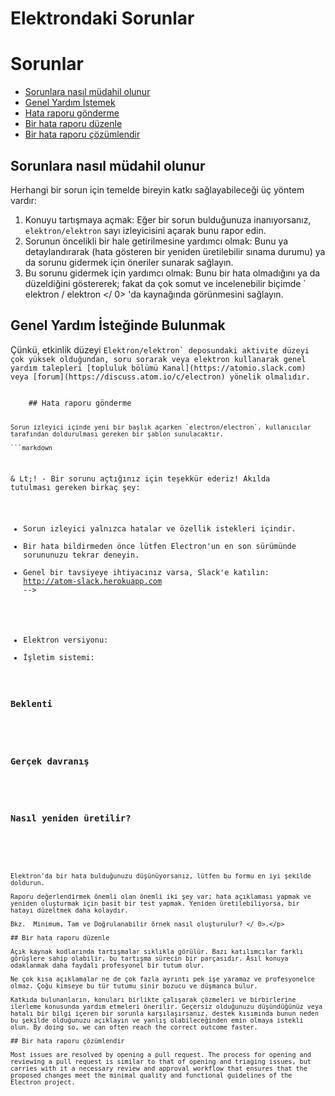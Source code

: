 # Elektrondaki Sorunlar

# Sorunlar

* [Sorunlara nasıl müdahil olunur](#how-to-contribute-in-issues)
* [Genel Yardım İstemek](#asking-for-general-help)
* [Hata raporu gönderme](#submitting-a-bug-report)
* [Bir hata raporu düzenle](#triaging-a-bug-report)
* [Bir hata raporu çözümlendir](#resolving-a-bug-report)

## Sorunlara nasıl müdahil olunur

Herhangi bir sorun için temelde bireyin katkı sağlayabileceği üç yöntem vardır:

1. Konuyu tartışmaya açmak: Eğer bir sorun bulduğunuza inanıyorsanız, `elektron/elektron` sayı izleyicisini açarak bunu rapor edin.
2. Sorunun öncelikli bir hale getirilmesine yardımcı olmak: Bunu ya detaylandırarak (hata gösteren bir yeniden üretilebilir sınama durumu) ya da sorunu gidermek için öneriler sunarak sağlayın.
3. Bu sorunu gidermek için yardımcı olmak: Bunu bir hata olmadığını ya da düzeldiğini göstererek; fakat da çok somut ve incelenebilir biçimde ` elektron / elektron </ 0> 'da kaynağında görünmesini sağlayın.</li>
</ol>

<h2>Genel Yardım İsteğinde Bulunmak</h2>

<p>Çünkü, etkinlik düzeyi <code>Elektron/elektron` deposundaki aktivite düzeyi çok yüksek olduğundan, soru sorarak veya elektron kullanarak genel yardım talepleri [topluluk bölümü Kanal](https://atomio.slack.com) veya [forum](https://discuss.atom.io/c/electron) yönelik olmalıdır.</p> 
    ## Hata raporu gönderme
    
    Sorun izleyici içinde yeni bir başlık açarken `electron/electron`, kullanıcılar tarafından doldurulması gereken bir şablon sunulacaktır.
    
    ```markdown
& Lt;! -
Bir sorunu açtığınız için teşekkür ederiz! Akılda tutulması gereken birkaç şey: 

- Sorun izleyici yalnızca hatalar ve özellik istekleri içindir.
- Bir hata bildirmeden önce lütfen Electron'un en son sürümünde sorununuzu tekrar deneyin.
- Genel bir tavsiyeye ihtiyacınız varsa, Slack'e katılın: http://atom-slack.herokuapp.com
-->

* Elektron versiyonu:
* İşletim sistemi:

### Beklenti

<!-- Sizce ne olmalı? -->

### Gerçek davranış

<!-- Aslında ne oluyor? -->

### Nasıl yeniden üretilir?

<!--

Bu hatayı hızlı bir şekilde gözden geçirmek için en doğru yöntem, klonlanıp çalıştırılabilecek bir REPOSITORY sağlamaktır.

Https://github.com/electron/electron-quick-start'u forklayabilir ve değişliklerinizle şubeye bir bağlantı ekleyebilirsiniz.

Bir URL girerseniz, lütfen repo örneğinizi kopyalamak / ayarlamak / çalıştırmak için gerekli komutları listeleyin. Örneğin,

  $ git clone $YOUR_URL -b $BRANCH
  $ npm install
  $ npm start || electron.

-->
```

Elektron'da bir hata bulduğunuzu düşünüyorsanız, lütfen bu formu en iyi şekilde doldurun.

Raporu değerlendirmek önemli olan önemli iki şey var; hata açıklaması yapmak ve yeniden oluşturmak için basit bir test yapmak. Yeniden üretilebiliyorsa, bir hatayı düzeltmek daha kolaydır.

Bkz.  Minimum, Tam ve Doğrulanabilir örnek nasıl oluşturulur? </ 0>.</p> 

## Bir hata raporu düzenle

Açık kaynak kodlarında tartışmalar sıklıkla görülür. Bazı katılımcılar farklı görüşlere sahip olabilir, bu tartışma sürecin bir parçasıdır. Asıl konuya odaklanmak daha faydalı profesyonel bir tutum olur.

Ne çok kısa açıklamalar ne de çok fazla ayrıntı pek işe yaramaz ve profesyonelce olmaz. Çoğu kimseye bu tür tutumu sinir bozucu ve düşmanca bulur.

Katkıda bulunanların, konuları birlikte çalışarak çözmeleri ve birbirlerine ilerleme konusunda yardım etmeleri önerilir. Geçersiz olduğunuzu düşündüğünüz veya hatalı bir bilgi içeren bir sorunla karşılaşırsanız, destek kısımında bunun neden bu şekilde olduğunuzu açıklayın ve yanlış olabileceğinden emin olmaya istekli olun. By doing so, we can often reach the correct outcome faster.

## Bir hata raporu çözümlendir

Most issues are resolved by opening a pull request. The process for opening and reviewing a pull request is similar to that of opening and triaging issues, but carries with it a necessary review and approval workflow that ensures that the proposed changes meet the minimal quality and functional guidelines of the Electron project.